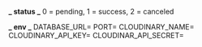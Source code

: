 **_ status _**
0 = pending,
1 = success,
2 = canceled

**_ env _**
DATABASE_URL=
PORT=
CLOUDINARY_NAME=
CLOUDINARY_API_KEY=
CLOUDINAR_API_SECRET=
